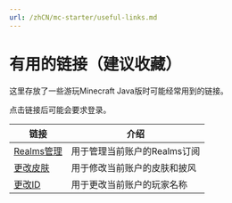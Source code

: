 ```yaml
---
url: /zhCN/mc-starter/useful-links.md
---
```

# 有用的链接（建议收藏）

这里存放了一些游玩Minecraft Java版时可能经常用到的链接。

点击链接后可能会要求登录。

| 链接                                                         | 介绍                         |
| ------------------------------------------------------------ | ---------------------------- |
| [Realms管理](https://www.minecraft.net/en-us/msaprofile/myrealms) | 用于管理当前账户的Realms订阅 |
| [更改皮肤](https://www.minecraft.net/en-us/msaprofile/mygames/editskin) | 用于修改当前账户的皮肤和披风 |
| [更改ID](https://www.minecraft.net/en-us/msaprofile/mygames/editprofile) | 用于更改当前账户的玩家名称   |
